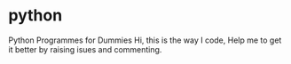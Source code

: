 # python
Python Programmes for Dummies
Hi, this is the way I code,
Help me to get it better by raising isues and commenting.
